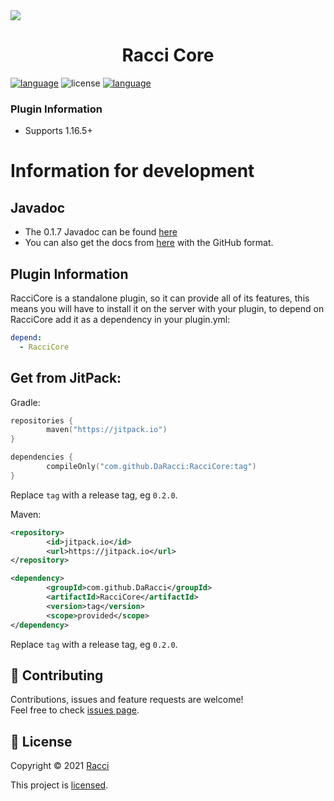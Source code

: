<img src="https://cdn.discordapp.com/attachments/431545763928211457/853353180271214662/mfthread.png">
<h1 align="center">Racci Core</h1>
<p>
  <a href="https://jitpack.io/#DaRacci/RacciCore"><img src="https://jitpack.io/v/DaRacci/RacciCore.svg?style=flat-square" alt="language"/></a>
  <img src="https://img.shields.io/github/license/DaRacci/RacciCore?color=blue&style=flat-square"  alt="license"/>
<a href="https://discord.gg/9D986MAfZk"><img src="https://img.shields.io/discord/812625173315584030?label=discord&style=flat-square"  alt="language"/></a>
</p>

### Plugin Information
  - Supports 1.16.5+

# Information for development

## Javadoc
* The 0.1.7 Javadoc can be found [here](https://javadoc.jitpack.io/com/github/DaRacci/RacciCore/0.1.7/javadoc)
* You can also get the docs from [here](https://racciCore.sylphmc.com) with the GitHub format. 
  
## Plugin Information
  
RacciCore is a standalone plugin, so it can provide all of its features, this means you will have to install it
on the server with your plugin, to depend on RacciCore add it as a dependency in your plugin.yml:

```yaml
depend:
  - RacciCore
```
  
## Get from JitPack:

Gradle:

```kotlin
repositories {
        maven("https://jitpack.io")
}
```

```kotlin
dependencies {
        compileOnly("com.github.DaRacci:RacciCore:tag")
}
```

Replace `tag` with a release tag, eg `0.2.0`.
  
Maven:

```xml
<repository>
        <id>jitpack.io</id>
        <url>https://jitpack.io</url>
</repository>
```

```xml
<dependency>
        <groupId>com.github.DaRacci</groupId>
        <artifactId>RacciCore</artifactId>
        <version>tag</version>
        <scope>provided</scope>
</dependency>
```
  
Replace `tag` with a release tag, eg `0.2.0`.

## 🤝 Contributing

Contributions, issues and feature requests are welcome!<br />Feel free to check [issues page](https://github.com/DaRacci/RacciCore/issues).

## 📝 License

Copyright © 2021 [Racci](https://github.com/DaRacci)
  
This project is [licensed](https://github.com/DaRacci/RacciCore/blob/master/LICENSE.md).